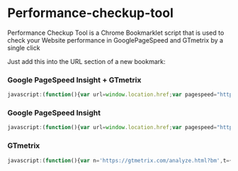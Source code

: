 # Performance-checkup-tool
Performance Checkup Tool is a Chrome Bookmarklet script that is used to check your Website performance in GooglePageSpeed and GTmetrix by a single click

Just add this into the URL section of a new bookmark:

### Google PageSpeed Insight + GTmetrix
```javascript
javascript:(function(){var url=window.location.href;var pagespeed="https://developers.google.com/speed/pagespeed/insights/?url="+url;window.open(pagespeed);var n='https://gtmetrix.com/analyze.html?bm',t={url:window.location.href},i=function(n,t){var f=window.open(n),i=f.document.createElement('form'),u,r;i.setAttribute('method','post'),i.setAttribute('action',n);for(u in t)t.hasOwnProperty(u)&&(r=document.createElement('input'),r.setAttribute('type','hidden'),r.setAttribute('name',u),r.setAttribute('value',t[u]),i.appendChild(r));f.document.body.appendChild(i),i.submit()};i(n,t)})();
```

### Google PageSpeed Insight
```javascript
javascript:(function(){var url=window.location.href;var pagespeed="https://developers.google.com/speed/pagespeed/insights/?url="+url;window.open(pagespeed);})();
```

### GTmetrix
```javascript
javascript:(function(){var n='https://gtmetrix.com/analyze.html?bm',t={url:window.location.href},i=function(n,t){var f=window.open(n),i=f.document.createElement('form'),u,r;i.setAttribute('method','post'),i.setAttribute('action',n);for(u in t)t.hasOwnProperty(u)&&(r=document.createElement('input'),r.setAttribute('type','hidden'),r.setAttribute('name',u),r.setAttribute('value',t[u]),i.appendChild(r));f.document.body.appendChild(i),i.submit()};i(n,t)})();
```